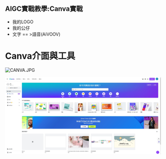 ## AIGC實戰教學:Canva實戰


- 我的LOGO
- 我的公仔
- 文字 == >語音(AiVOOV)

# Canva介面與工具
![CANVA.JPG](../picsANVA.JPG)

![CANVA_1.JPG](../pics/CANVA_1.JPG)


![]()

![]()

